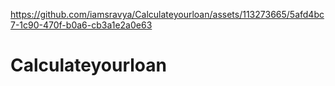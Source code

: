

https://github.com/iamsravya/Calculateyourloan/assets/113273665/5afd4bc7-1c90-470f-b0a6-cb3a1e2a0e63

# Calculateyourloan
